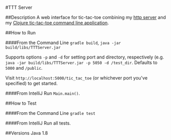 #TTT Server

##Description
A web interface for tic-tac-toe combining my [http server](https://github.com/rmulhol/httpServer) and my [Clojure tic-tac-toe command line application](https://github.com/rmulhol/clojure-tic-tac-toe).

##How to Run

####From the Command Line
`gradle build`, `java -jar build/libs/TTTServer.jar`

Supports options `-p` and `-d` for setting port and directory, respectively (e.g. `java -jar build/libs/TTTServer.jar -p 5050 -d /test_dir`. Defaults to `5000` and `/public`.

Visit `http://localhost:5000/tic_tac_toe` (or whichever port you've specified) to get started.

####From IntelliJ
Run `Main.main()`.

##How to Test

####From the Command Line
`gradle test`

####From IntelliJ
Run all tests.

##Versions
Java 1.8